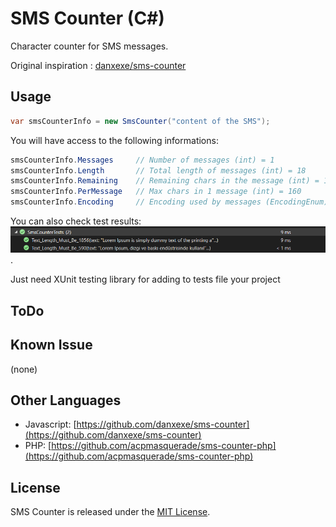 # SMS Counter (C#)

Character counter for SMS messages.

Original inspiration : [danxexe/sms-counter](https://github.com/danxexe/sms-counter)

## Usage

```csharp
var smsCounterInfo = new SmsCounter("content of the SMS");
```

You will have access to the following informations:

```csharp
smsCounterInfo.Messages 	// Number of messages (int) = 1
smsCounterInfo.Length   	// Total length of messages (int) = 18
smsCounterInfo.Remaining 	// Remaining chars in the message (int) = 142
smsCounterInfo.PerMessage 	// Max chars in 1 message (int) = 160
smsCounterInfo.Encoding 	// Encoding used by messages (EncodingEnum) = GSM_7BIT
```

You can also check test results: 
![test results](/test-case-results.png "Test results").

Just need XUnit testing library for adding to tests file your project


## ToDo

## Known Issue

(none)


## Other Languages

- Javascript: [https://github.com/danxexe/sms-counter](https://github.com/danxexe/sms-counter)
- PHP: [https://github.com/acpmasquerade/sms-counter-php](https://github.com/acpmasquerade/sms-counter-php)


## License

SMS Counter is released under the [MIT License](LICENSE.txt).